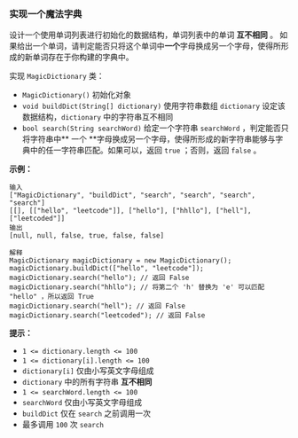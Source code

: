 ### 实现一个魔法字典 ###
设计一个使用单词列表进行初始化的数据结构，单词列表中的单词 **互不相同** 。 如果给出一个单词，请判定能否只将这个单词中**一个**字母换成另一个字母，使得所形成的新单词存在于你构建的字典中。

实现 `MagicDictionary` 类：

* `MagicDictionary()` 初始化对象
* `void buildDict(String[] dictionary)` 使用字符串数组 `dictionary` 设定该数据结构，`dictionary` 中的字符串互不相同
* `bool search(String searchWord)` 给定一个字符串 `searchWord` ，判定能否只将字符串中** 一个 **字母换成另一个字母，使得所形成的新字符串能够与字典中的任一字符串匹配。如果可以，返回 `true` ；否则，返回 `false` 。


**示例：**

```
输入
["MagicDictionary", "buildDict", "search", "search", "search", "search"]
[[], [["hello", "leetcode"]], ["hello"], ["hhllo"], ["hell"], ["leetcoded"]]
输出
[null, null, false, true, false, false]

解释
MagicDictionary magicDictionary = new MagicDictionary();
magicDictionary.buildDict(["hello", "leetcode"]);
magicDictionary.search("hello"); // 返回 False
magicDictionary.search("hhllo"); // 将第二个 'h' 替换为 'e' 可以匹配 "hello" ，所以返回 True
magicDictionary.search("hell"); // 返回 False
magicDictionary.search("leetcoded"); // 返回 False
```



**提示：**

* `1 <= dictionary.length <= 100`
* `1 <= dictionary[i].length <= 100`
* `dictionary[i]` 仅由小写英文字母组成
* `dictionary` 中的所有字符串 **互不相同**
* `1 <= searchWord.length <= 100`
* `searchWord` 仅由小写英文字母组成
* `buildDict` 仅在 `search` 之前调用一次
* 最多调用 `100` 次 `search`




